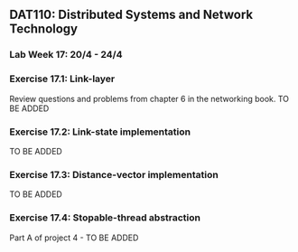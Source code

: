 ## DAT110: Distributed Systems and Network Technology

### Lab Week 17: 20/4 - 24/4

### Exercise 17.1: Link-layer

Review questions and problems from chapter 6 in the networking book. TO BE ADDED

### Exercise 17.2: Link-state implementation

TO BE ADDED

### Exercise 17.3: Distance-vector implementation

TO BE ADDED

### Exercise 17.4: Stopable-thread abstraction

Part A of project 4 - TO BE ADDED
